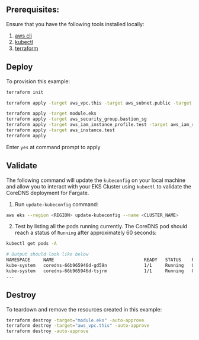 
## Prerequisites:

Ensure that you have the following tools installed locally:

1. [aws cli](https://docs.aws.amazon.com/cli/latest/userguide/install-cliv2.html)
2. [kubectl](https://Kubernetes.io/docs/tasks/tools/)
3. [terraform](https://learn.hashicorp.com/tutorials/terraform/install-cli)

## Deploy

To provision this example:

```sh
terraform init

terraform apply -target aws_vpc.this -target aws_subnet.public -target aws_subnet.file -target aws_subnet.db -target aws_subnet.eks -target aws_internet_gateway.gw -target aws_route_table.public_rt -target aws_route_table_association.public_subnet_asso -target aws_eip.nat -target aws_nat_gateway.zone_a -target aws_route_table.file_rt -target aws_route_table_association.file_subnet_asso -target aws_route_table.db_rt -target aws_route_table_association.db_subnet_asso -target aws_route_table.eks_rt -target aws_route_table_association.eks_subnet_asso

terraform apply -target module.eks 
terraform apply -target aws_security_group.bastion_sg 
terraform apply -target aws_iam_instance_profile.test -target aws_iam_role.role -target aws_iam_role_policy_attachment.ssm 
terraform apply -target aws_instance.test 
terraform apply
```

Enter `yes` at command prompt to apply

## Validate

The following command will update the `kubeconfig` on your local machine and allow you to interact with your EKS Cluster using `kubectl` to validate the CoreDNS deployment for Fargate.

1. Run `update-kubeconfig` command:

```sh
aws eks --region <REGION> update-kubeconfig --name <CLUSTER_NAME>
```

2. Test by listing all the pods running currently. The CoreDNS pod should reach a status of `Running` after approximately 60 seconds:

```sh
kubectl get pods -A

# Output should look like below
NAMESPACE     NAME                                  READY   STATUS    RESTARTS   AGE
kube-system   coredns-66b965946d-gd59n              1/1     Running   0          92s
kube-system   coredns-66b965946d-tsjrm              1/1     Running   0          92s
...
```

## Destroy

To teardown and remove the resources created in this example:

```sh
terraform destroy -target="module.eks" -auto-approve
terraform destroy -target="aws_vpc.this" -auto-approve
terraform destroy -auto-approve
```
